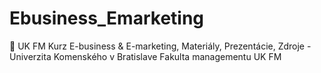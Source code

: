 # Ebusiness_Emarketing
🛒 UK FM Kurz E-business &amp; E-marketing, Materiály, Prezentácie, Zdroje - Univerzita Komenského v Bratislave Fakulta managementu UK FM
